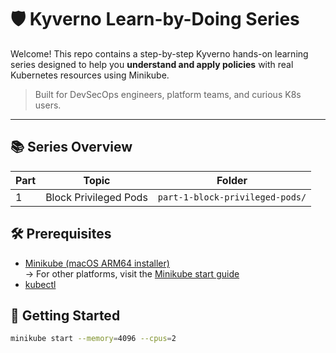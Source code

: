 # 🛡️ Kyverno Learn-by-Doing Series

Welcome! This repo contains a step-by-step Kyverno hands-on learning series designed to help you **understand and apply policies** with real Kubernetes resources using Minikube.

> Built for DevSecOps engineers, platform teams, and curious K8s users.

---

## 📚 Series Overview

| Part | Topic                             | Folder                              |
|------|-----------------------------------|-------------------------------------|
| 1    | Block Privileged Pods             | `part-1-block-privileged-pods/`     |





## 🛠️ Prerequisites

- [Minikube (macOS ARM64 installer)](https://minikube.sigs.k8s.io/docs/start/?arch=%2Fmacos%2Farm64%2Fstable%2Fbinary+download)  
  → For other platforms, visit the [Minikube start guide](https://minikube.sigs.k8s.io/docs/start/)
- [kubectl](https://kubernetes.io/docs/tasks/tools/)


## 🚀 Getting Started

```bash
minikube start --memory=4096 --cpus=2
